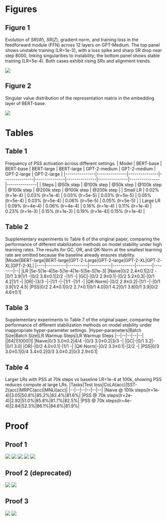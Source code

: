 # Figures
## Figure 1
Evolution of $SR(W)$, $SR(Z)$, gradient norm, and training loss in the feedforward module (FFN) across 12 layers on GPT-Medium. The top panel shows unstable training (LR=1e-3), with a loss spike and sharp SR drop near step 8000, linking singularities to instability; the bottom panel shows stable training (LR=5e-4). Both cases exhibit rising SRs and alignment trends.

![](./imgs/metrics.PNG)

## Figure 2
Singular value distribution of the representation matrix in the embedding layer of BERT-base.

![](./imgs/dominant_feature.png)

# Tables
## Table 1
Frequency of PSS activation across different settings.
| Model         | BERT-base     | BERT-base     | BERT-large    | BERT-large    | GPT-2-medium  | GPT-2-medium  | GPT-2-large   | GPT-2-large   |
|---------------|---------------|---------------|---------------|---------------|---------------|---------------|---------------|---------------|
| Steps         | @50k step     | @100k step    | @50k step     | @100k step    | @100k step    | @200k step    | @100k step    | @200k step    |
| Small LR      | 0.02% (lr=1e-4)         | 0.03% (lr=1e-4)     | 0.03% (lr=5e-5) | 0.03% (lr=5e-5) | 0.05% (lr=5e-4) | 0.03% (lr=5e-4) | 0.06% (lr=5e-5) | 0.05% (lr=5e-5) |
| Large LR      | 0.09% (lr=4e-4) | 0.06% (lr=4e-4) | 0.16% (lr=1e-4) | 0.11% (lr=1e-4) | 0.23% (lr=1e-3) | 0.15% (lr=1e-3)  | 0.19% (lr=1e-4)| 0.15% (lr=1e-4) |

## Table 2
Supplementary experiments to Table 6 of the original paper, comparing the performance of different stabilization methods on model stability under high learning rates.
The results for GC, OR, and QK-Norm at the smallest learning rate are omitted because the baseline already ensures stability.
|Model|BERT-large|BERT-large|GPT-2-Large|GPT-2-large|GPT-2-XL|GPT-2-XL|GPT-2-XL|
|----|----------|----------|-----------|-----------|--------|--------|--|
|LR   |5e-5|1e-4|5e-5|1e-4|1e-5|5e-5|1e-3|
|Naive|0/2 2.4±0.1|2/2 -|0/1 3.9|1/1 -|0/2 3.8±0.1|2/2 -|1/1 -|
|GC|-|0/2 2.9±0.1|-|0/2 5.2±0.3|-|0/1 4.2|1/1 -|
|OR|-|3/3 -|-|1/1 -|-|1/1 -|1/1 -|
|QK-Norm|-|0/2 2.9±0.2|-|1/1 -|-|0/1 3.9|1/2 4.5|
|PSS|0/2 2.4±0.1|0/2 2.7±0.1|0/1 4.0|0/1 4.2|0/1 3.8|0/1 3.9|0/2 4.6±0.1|

## Table 3
Supplementary experiments to Table 7 of the original paper, comparing the performance of different stabilization methods on model stability under inappropriate hyper-parameter settings.
|Hyper-parameters|Batch Size|Batch Size|LR Warmup Steps|LR Warmup Steps
|--|--|--|--|--|
||64|1|1000|1|
|Naive|0/3 3.0±0.2|4/4 -|0/3 3.0±0.2|3/3 -|
|GC|-|0/1 3.2|-|0/1 3.0|
|OR|-|0/2 4.0±0.1|-|1/1 -|
|QK-Norm|-|0/2 3.3±0.1|-|2/2 -|
|PSS|0/3 3.0±0.1|0/4 3.4±0.2|0/3 3.0±0.2|0/3 2.9±0.1|

## Table 4
Larger LRs with PSS at 70k steps vs baseline LR=1e-4 at 100k, showing PSS reduces compute at large LRs.
|Tasks|Test loss|CoLA(acc)|SST-2(acc)|MRPC(acc)|MNLI(acc)|
|--|--|--|--|--|--|
|Naive @ 100k steps(lr=1e-4)|3.05|50.8%|85.2%|82.4%|81.6%|
|PSS @ 70k steps(lr=2e-4)|2.92|51.0%|85.8%|81.7%|82.5%|
|PSS @ 70k steps(lr=4e-4)|2.84|52.3%|86.1%|84.6%|81.9%|

# Proof 
## Proof 1
![](./imgs/lower_bound_1.png)
![](./imgs/lower_bound_2.png)
![](./imgs/lower_bound_3.png)
![](./imgs/lower_bound_4.png)
![](./imgs/lower_bound_5.png)

## Proof 2 (deprecated)
![](./imgs/negativity_1.png)
![](./imgs/negativity_2.png)

## Proof 3
![](./imgs/proof_3_1.jpg)
![](./imgs/proof_3_2.jpg)
